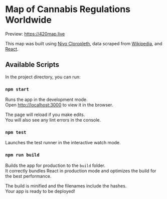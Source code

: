 # Map of Cannabis Regulations Worldwide

Preview: https://420map.live

This map was built using [Nivo Cloropleth](https://nivo.rocks/choropleth/), data scraped from [Wikipedia](https://en.wikipedia.org/wiki/Legality_of_cannabis), and [React](https://reactjs.org/).

## Available Scripts

In the project directory, you can run:

### `npm start`

Runs the app in the development mode.<br />
Open [http://localhost:3000](http://localhost:3000) to view it in the browser.

The page will reload if you make edits.<br />
You will also see any lint errors in the console.

### `npm test`

Launches the test runner in the interactive watch mode.<br />

### `npm run build`

Builds the app for production to the `build` folder.<br />
It correctly bundles React in production mode and optimizes the build for the best performance.

The build is minified and the filenames include the hashes.<br />
Your app is ready to be deployed!

